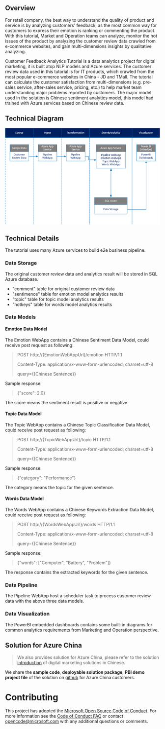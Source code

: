 ## Overview
For retail company, the best way to understand the quality of product and service is by analyzing customers' feedback, as the most common way for customers to express their emotion is  ranking or commenting the product. With this tutorial, Market and Operation teams can analyze, monitor the hot issues of the product by analyzing the customer review data crawled from e-commerce websites, and gain multi-dimensions insights by qualitative analyzing.

Customer Feedback Analytics Tutorial is a data analytics project for digital marketing, it is built atop NLP models and Azure services. The customer review data used in this tutorial is for IT products, which crawled from the most popular e-commerce websites in China - JD and TMall. The tutorial can calculate the customer satisfaction from multi-dimensions (e.g. pre-sales service, after-sales service, pricing, etc.) to help market team understanding major problems reported by customers. The major model used in the solution is Chinese sentiment analytics model, this model had trained with Azure services based on Chinese review data.

## Technical Diagram
![Technical Diagram](https://raw.githubusercontent.com/Azure/CustomerReviewDataAnalyticsTutorial/master/assets/CRDAnalytics.png)

## Technical Details
The tutorial uses many Azure services to build e2e business pipeline.

### Data Storage
The original customer review data and analytics result will be stored in SQL Azure database.

* "comment" table for original customer review data
* "sentimence" table for emotion model analytics results
* "topic" table for topic model analytics results
* "hotkeys" table for words model analytics results

### Data Models

#### Emotion Data Model

The Emotion WebApp contains a Chinese Sentiment Data Model, could receive post request as following:

> POST http://{EmotionWebAppUrl}/emotion HTTP/1.1
> 
> Content-Type: application/x-www-form-urlencoded; charset=utf-8
> 
> query={{Chinese Sentence}}

Sample response:

> {"score": 2.0}

The score means the sentiment result is positive or negative.

#### Topic Data Model

The Topic WebApp contains a Chinese Topic Classification Data Model, could receive post request as following:

> POST http://{TopicWebAppUrl}/topic HTTP/1.1
> 
> Content-Type: application/x-www-form-urlencoded; charset=utf-8
> 
> query={{Chinese Sentence}}

Sample response:

> {"category": "Performance"}

The category means the topic for the given sentence.

#### Words Data Model

The Words WebApp contains a Chinese Keywords Extraction Data Model, could receive post request as following:

> POST http://{WordsWebAppUrl}/words HTTP/1.1
> 
> Content-Type: application/x-www-form-urlencoded; charset=utf-8
> 
> query={{Chinese Sentence}}

Sample response:

> {"words": ["Computer", "Battery", "Problem"]}

The response contains the extracted keywords for the given sentence.

### Data Pipeline

The Pipeline WebApp host a scheduler task to process customer review data with the above three data models.

### Data Visualization

The PowerBI embedded dashboards contains some built-in diagrams for common analytics requirements from Marketing and Operation perspective.

## Solution for Azure China
> We also provides solution for Azure China, please refer to the solution [introduction](https://www.azure.cn/solutions/industry-precisionmarketing/) of digital marketing solutions in Chinese.

We share the **sample code**, **deployable solution package**, **PBI demo project file** of the solution on [github](https://github.com/Azure/China-Data-Solutions/tree/master/Marketing/CRDAnalytics) for Azure China customers.

# Contributing

This project has adopted the [Microsoft Open Source Code of Conduct](https://opensource.microsoft.com/codeofconduct/). For more information see the [Code of Conduct FAQ](https://opensource.microsoft.com/codeofconduct/faq/) or contact [opencode@microsoft.com](mailto:opencode@microsoft.com) with any additional questions or comments.
